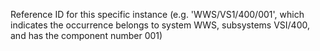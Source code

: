 Reference ID for this specific instance (e.g.  'WWS/VS1/400/001', which indicates the occurrence belongs to system WWS, subsystems VSI/400, and has the component number 001)
